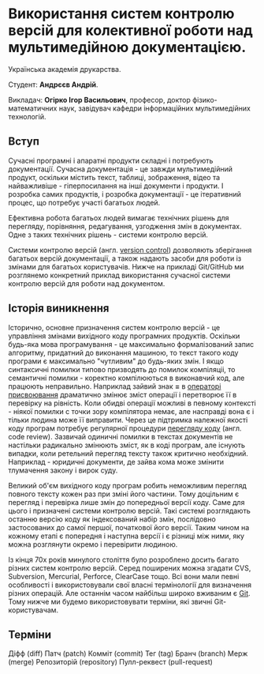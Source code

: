 # Використання систем контролю версій для колективної роботи над мультимедійною документацією.

Українська академія друкарства.

Студент: **Андрєєв Андрій**.

Викладач: **Огірко Ігор Васильович**, професор, доктор фізико-математичних наук, завідувач кафедри інформаційних мультимедійних технологій.

## Вступ

Сучасні програмні і апаратні продукти складні і потребують документації. Сучасна документація - це завжди мультимедійний продукт, оскільки містить текст, таблиці, зображення, відео та найважливіше - гіперпосилання на інші документи і продукти. І розробка самих продуктів, і розробка документації - це ітеративний процес, що потребує участі багатьох людей.

Ефективна робота багатьох людей вимагає технічних рішень для перегляду, порівняння, редагування, узгодження змін в документах. Одне з таких технічних рішень - системи контролю версій.

Системи контролю версій (англ. [version control](https://en.wikipedia.org/wiki/Version_control)) дозволяють зберігання багатьох версій документації, а також надають засоби для роботи із змінами для багатьох користувачів. Нижче на прикладі Git/GitHub ми розглянемо конкретний приклад використання сучасної системи контролю версій для роботи над документом.

## Історія виникнення

Історично, основне призначення систем контролю версій - це управління змінами вихідного коду програмних продуктів. Оскільки будь-яка мова програмування - це максимально формалізований запис алгоритму, придатний до виконання машиною, то текст такого коду програми є максимально "чутливим" до будь-яких змін. І якщо синтаксичні помилки типово призводять до помилок компіляціі, то семантичні помилки - коректно компілюються в виконавчий код, але працюють неправильно. Наприклад зайвий знак **=** в [операторі присвоювання](https://uk.wikipedia.org/wiki/Оператор_присвоювання#Символ_присвоєння) драматично змінює зміст операції і перетворює її в перевірку на рівність. Коли обидві операції можливі в певному контексті - ніякої помилки с точки зору компілятора немає, але насправді вона є і тільки людина може її виправити. Через це підтримка належної якості коду програм потребує регулярної процедури [перегляду коду](https://uk.wikipedia.org/wiki/Перегляд_коду) (англ. code review). Зазвичай одиничні помилки в текстах документів не настільки радикально змінюють зміст, як в коді програм, але існують випадки, коли ретельний перегляд тексту також критично необхідний. Наприклад - юридичні документи, де зайва кома може змінити тлумачення закону і вирок суду.

Великий об'єм вихідного коду програм робить неможливим перегляд повного тексту кожен раз при зміні його частини. Тому доцільним є перегляд і перевірка лише змін до попередньої версії коду. Саме для цього і призначені системи контролю версій. Такі системі розглядають останню версію коду як індексований набір змін, послідовно застосованих до самої першої, початкової його версії. Таким чином на кожному етапі є попередня і наступна версії і є різниці між ними, яку можна розглянути окремо і перевірити людиною.

Із кінця 70х років минулого століття було розроблено досить багато різних систем контролю версій. Серед поширених можна згадати CVS, Subversion, Mercurial, Perforce, ClearCase тощо. Всі вони мали певні особливості і використовували свої власні термінології для визначення різних операцій. Але останнім часом найбільш широко вживаним є [Git](https://uk.wikipedia.org/wiki/Git). Тому нижче ми будемо використовувати терміни, які звичні Git-користувачам.

## Терміни

Діфф (diff)
Патч (patch)
Комміт (commit)
Тег (tag)
Бранч (branch)
Мерж (merge)
Репозиторій (repository)
Пулл-реквест (pull-request)

